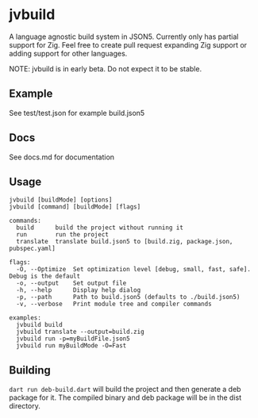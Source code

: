 # jvbuild
A language agnostic build system in JSON5. Currently only has partial support for Zig. Feel free to create pull request expanding Zig support or adding support for other languages.

NOTE: jvbuild is in early beta. Do not expect it to be stable.

## Example
See test/test.json for example build.json5

## Docs
See docs.md for documentation

## Usage
```
jvbuild [buildMode] [options]
jvbuild [command] [buildMode] [flags]

commands:
  build      build the project without running it
  run        run the project
  translate  translate build.json5 to [build.zig, package.json, pubspec.yaml]

flags:
  -O, --Optimize  Set optimization level [debug, small, fast, safe]. Debug is the default
  -o, --output    Set output file
  -h, --help      Display help dialog
  -p, --path      Path to build.json5 (defaults to ./build.json5)
  -v, --verbose   Print module tree and compiler commands

examples:
  jvbuild build
  jvbuild translate --output=build.zig
  jvbuild run -p=myBuildFile.json5
  jvbuild run myBuildMode -O=Fast
```

## Building
`dart run deb-build.dart` will build the project and then generate a deb package for it. The compiled binary and deb package will be in the dist directory.